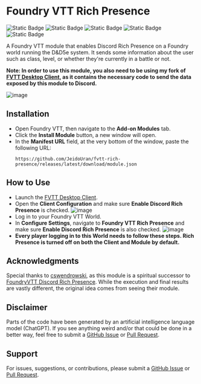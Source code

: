 # Foundry VTT Rich Presence
![Static Badge](https://img.shields.io/badge/Foundry%20Minimum-12.331-orange)
![Static Badge](https://img.shields.io/badge/Foundry%20Verified-13.442-lightgreen)
![Static Badge](https://img.shields.io/badge/D&D5e%20Minimum-4.3.9-orange)
![Static Badge](https://img.shields.io/badge/D&D5e%20Verified-5.0.1-lightgreen)
![Static Badge](https://img.shields.io/badge/License-MIT-yellow)

A Foundry VTT module that enables Discord Rich Presence on a Foundry world running the D&D5e system. It sends some information about the user such as class, level, or whether they're currently in a battle or not.

**Note: In order to use this module, you also need to be using my fork of [FVTT Desktop Client](https://github.com/JeidoUran/fvtt-player-client), as it contains the necessary code to send the data exposed by this module to Discord.**

![image](https://github.com/user-attachments/assets/8dcc3a99-926f-4d5c-a13d-a17068c5328a)

## Installation
- Open Foundry VTT, then navigate to the **Add-on Modules** tab.
- Click the **Install Module** button, a new window will open.
- In the **Manifest URL** field, at the very bottom of the window, paste the following URL:
     ``` 
     https://github.com/JeidoUran/fvtt-rich-presence/releases/latest/download/module.json
     ```
## How to Use
- Launch the [FVTT Desktop Client](https://github.com/JeidoUran/fvtt-player-client).
- Open the **Client Configuration** and make sure **Enable Discord Rich Presence** is checked.
![image](https://github.com/user-attachments/assets/877fd3c7-f212-4b1e-8d6e-e5bfce7a2ce5)
- Log in to your Foundry VTT World.
- In **Configure Settings**, navigate to **Foundry VTT Rich Presence** and make sure **Enable Discord Rich Presence** is also checked. 
![image](https://github.com/user-attachments/assets/aad94072-6e39-4138-88a0-28fbc687d02c)
- **Every player logging in to this World needs to follow these steps. Rich Presence is turned off on both the Client and Module by default.**

## Acknowledgments

Special thanks to [cswendrowski](https://github.com/cswendrowski), as this module is a spiritual successor to [FoundryVTT Discord Rich Presence](https://github.com/cswendrowski/FoundryVTT-Discord-Rich-Presence?tab=readme-ov-file). While the execution and final results are vastly different, the original idea comes from seeing their module.

## Disclaimer

Parts of the code have been generated by an artificial intelligence language model (ChatGPT). If you see anything weird and/or that could be done in a better way, feel free to submit a [GitHub Issue](https://github.com/JeidoUran/fvtt-rich-presence/issues) or [Pull Request](https://github.com/JeidoUran/fvtt-rich-presence/pulls).

## Support

For issues, suggestions, or contributions, please submit a [GitHub Issue](https://github.com/JeidoUran/fvtt-rich-presence/issues) or [Pull Request](https://github.com/JeidoUran/fvtt-rich-presence/pulls).
